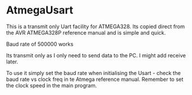 # AtmegaUsart
This is a transmit only Uart facility for ATMEGA328.  Its copied direct from the AVR ATMEGA328P reference manual and is simple and quick.

Baud rate of 500000 works

Its transmit only as I only need to send data to the PC.  I might add receive later.

To use it simply set the baud rate when initialising the Usart - check the baud rate vs clock freq in te Atmega reference manual.  Remember to set the clock speed in the main program. 

